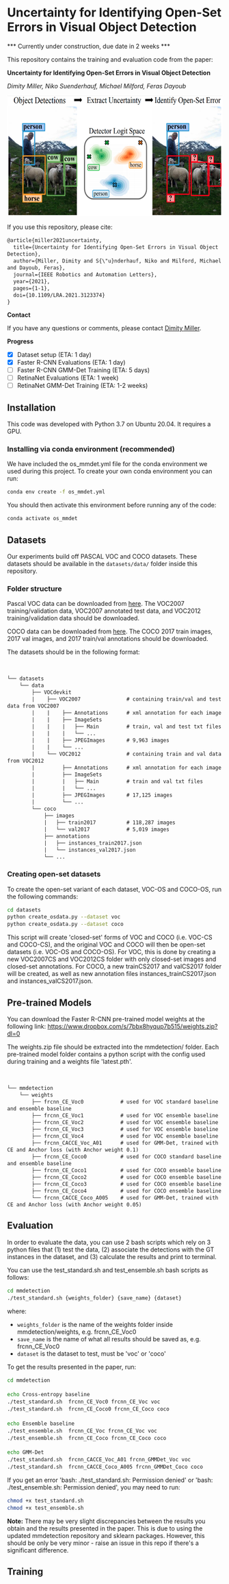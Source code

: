 # Uncertainty for Identifying Open-Set Errors in Visual Object Detection
*** Currently under construction, due date in 2 weeks ***

This repository contains the training and evaluation code from the paper:

**Uncertainty for Identifying Open-Set Errors in Visual Object Detection**

*Dimity Miller, Niko Suenderhauf, Michael Milford, Feras Dayoub*

<!-- ![GMM-Det](images/GMMDet.png) -->
<p align="center">
  <img width="600" height="281" src=images/GMMDet.png>
</p>

If you use this repository, please cite:

```text
@article{miller2021uncertainty,
  title={Uncertainty for Identifying Open-Set Errors in Visual Object Detection},
  author={Miller, Dimity and S{\"u}nderhauf, Niko and Milford, Michael and Dayoub, Feras},
  journal={IEEE Robotics and Automation Letters}, 
  year={2021},
  pages={1-1},
  doi={10.1109/LRA.2021.3123374}
}
```

**Contact**

If you have any questions or comments, please contact [Dimity Miller](mailto:d24.miller@qut.edu.au).

**Progress**
- [x] Dataset setup (ETA: 1 day)
- [x] Faster R-CNN Evaluations (ETA: 1 day)
- [ ] Faster R-CNN GMM-Det Training (ETA: 5 days)
- [ ] RetinaNet Evaluations (ETA: 1 week)
- [ ] RetinaNet GMM-Det Training (ETA: 1-2 weeks)

## Installation

This code was developed with Python 3.7 on Ubuntu 20.04. It requires a GPU. 
 
### Installing via conda environment (recommended)
We have included the os_mmdet.yml file for the conda environment we used during this project. To create your own conda environment you can run:

```bash
conda env create -f os_mmdet.yml
```

You should then activate this environment before running any of the code:

```bash
conda activate os_mmdet
```

## Datasets
Our experiments build off PASCAL VOC and COCO datasets. These datasets should be available in the `datasets/data/` folder inside this repository. 

### Folder structure
Pascal VOC data can be downloaded from [here](http://host.robots.ox.ac.uk/pascal/VOC/). The VOC2007 training/validation data, VOC2007 annotated test data, and VOC2012 training/validation data should be downloaded. 

COCO data can be downloaded from [here](https://cocodataset.org/#download). The COCO 2017 train images, 2017 val images, and 2017 train/val annotations should be downloaded.

The datasets should be in the following format:
 
 <br>
 
    └── datasets
        └── data
            ├── VOCdevkit
            |    ├── VOC2007               # containing train/val and test data from VOC2007
            |    |    ├── Annotations      # xml annotation for each image
            |    |    ├── ImageSets
            |    |    |   ├── Main         # train, val and test txt files
            |    |    |   └── ... 
            |    |    ├── JPEGImages       # 9,963 images
            |    |    └── ...                 
            |    └── VOC2012               # containing train and val data from VOC2012
            |         ├── Annotations      # xml annotation for each image
            |         ├── ImageSets
            |         |   ├── Main         # train and val txt files
            |         |   └── ... 
            |         ├── JPEGImages       # 17,125 images
            |         └── ...     
            └── coco
                ├── images
                |   ├── train2017          # 118,287 images
                |   └── val2017            # 5,019 images
                ├── annotations
                |   ├── instances_train2017.json 
                |   └── instances_val2017.json
                └── ... 
                

### Creating open-set datasets
To create the open-set variant of each dataset, VOC-OS and COCO-OS, run the following commands:

```bash
cd datasets
python create_osdata.py --dataset voc
python create_osdata.py --dataset coco
```

This script will create 'closed-set' forms of VOC and COCO (i.e. VOC-CS and COCO-CS), and the original VOC and COCO will then be open-set datasets (i.e. VOC-OS and COCO-OS). For VOC, this is done by creating a new VOC2007CS and VOC2012CS folder with only closed-set images and closed-set annotations. For COCO, a new trainCS2017 and valCS2017 folder will be created, as well as new annotation files instances_trainCS2017.json and instances_valCS2017.json.                

## Pre-trained Models
You can download the Faster R-CNN pre-trained model weights at the following link: https://www.dropbox.com/s/7bbx8hyqup7b515/weights.zip?dl=0

The weights.zip file should be extracted into the mmdetection/ folder. Each pre-trained model folder contains a python script with the config used during training and a weights file 'latest.pth'.

<br>
 
    └── mmdetection
        └── weights
            ├── frcnn_CE_Voc0            # used for VOC standard baseline and ensemble baseline
            ├── frcnn_CE_Voc1            # used for VOC ensemble baseline
            ├── frcnn_CE_Voc2            # used for VOC ensemble baseline
            ├── frcnn_CE_Voc3            # used for VOC ensemble baseline
            ├── frcnn_CE_Voc4            # used for VOC ensemble baseline
            ├── frcnn_CACCE_Voc_A01      # used for GMM-Det, trained with CE and Anchor loss (with Anchor weight 0.1)
            ├── frcnn_CE_Coco0           # used for COCO standard baseline and ensemble baseline
            ├── frcnn_CE_Coco1           # used for COCO ensemble baseline
            ├── frcnn_CE_Coco2           # used for COCO ensemble baseline
            ├── frcnn_CE_Coco3           # used for COCO ensemble baseline
            ├── frcnn_CE_Coco4           # used for COCO ensemble baseline
            └── frcnn_CACCE_Coco_A005    # used for GMM-Det, trained with CE and Anchor loss (with Anchor weight 0.05)
## Evaluation
In order to evaluate the data, you can use 2 bash scripts which rely on 3 python files that (1) test the data, (2) associate the detections with the GT instances in the dataset, and (3) calculate the results and print to terminal.

You can use the test_standard.sh and test_ensemble.sh bash scripts as follows:
```bash
cd mmdetection
./test_standard.sh {weights_folder} {save_name} {dataset}
```
where:
* `weights_folder` is the name of the weights folder inside mmdetection/weights, e.g. frcnn_CE_Voc0  
* `save_name` is the name of what all results should be saved as, e.g. frcnn_CE_Voc0
* `dataset` is the dataset to test, must be 'voc' or 'coco'

To get the results presented in the paper, run:
```bash
cd mmdetection

echo Cross-entropy baseline
./test_standard.sh  frcnn_CE_Voc0 frcnn_CE_Voc voc
./test_standard.sh  frcnn_CE_Coco0 frcnn_CE_Coco coco

echo Ensemble baseline
./test_ensemble.sh  frcnn_CE_Voc frcnn_CE_Voc voc
./test_ensemble.sh  frcnn_CE_Coco frcnn_CE_Coco coco

echo GMM-Det 
./test_standard.sh  frcnn_CACCE_Voc_A01 frcnn_GMMDet_Voc voc
./test_standard.sh  frcnn_CACCE_Coco_A005 frcnn_GMMDet_Coco coco
```

If you get an error 'bash: ./test_standard.sh: Permission denied' or 'bash: ./test_ensemble.sh: Permission denied', you may need to run:
```bash
chmod +x test_standard.sh
chmod +x test_ensemble.sh
```

**Note:** There may be very slight discrepancies between the results you obtain and the results presented in the paper. This is due to using the updated mmdetection repository and sklearn packages. However, this should be only be very minor - raise an issue in this repo if there's a significant difference.


## Training 
